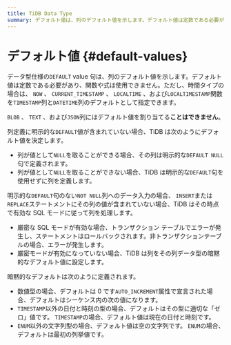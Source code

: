 ```yaml
---
title: TiDB Data Type
summary: デフォルト値は、列のデフォルト値を示します。デフォルト値は定数である必要があり、関数や式は使用できません。ただし、時間タイプの場合は、特定の関数を使用できます。一部の列にはデフォルト値を割り当てることはできません。列定義に明示的なデフォルト値が含まれていない場合、TiDBはデフォルト値を決定します。暗黙的なデフォルトは、各データ型に応じて定義されます。厳密なSQLモードが有効な場合、エラーが発生し、ステートメントはロールバックされます。厳密モードが有効になっていない場合、TiDBは列をその列データ型の暗黙的なデフォルト値に設定します。
---
```


# デフォルト値 {#default-values}

データ型仕様の`DEFAULT` value 句は、列のデフォルト値を示します。デフォルト値は定数である必要があり、関数や式は使用できません。ただし、時間タイプの場合は、 `NOW` 、 `CURRENT_TIMESTAMP` 、 `LOCALTIME` 、および`LOCALTIMESTAMP`関数を`TIMESTAMP`列と`DATETIME`列のデフォルトとして指定できます。

`BLOB` 、 `TEXT` 、および`JSON`列にはデフォルト値を割り当てる**ことはできません**。

列定義に明示的な`DEFAULT`値が含まれていない場合、TiDB は次のようにデフォルト値を決定します。

-   列が値として`NULL`を取ることができる場合、その列は明示的な`DEFAULT NULL`句で定義されます。
-   列が値として`NULL`を取ることができない場合、TiDB は明示的な`DEFAULT`句を使用せずに列を定義します。

明示的な`DEFAULT`句のない`NOT NULL`列へのデータ入力の場合、 `INSERT`または`REPLACE`ステートメントにその列の値が含まれていない場合、TiDB はその時点で有効な SQL モードに従って列を処理します。

-   厳密な SQL モードが有効な場合、トランザクション テーブルでエラーが発生し、ステートメントはロールバックされます。非トランザクションテーブルの場合、エラーが発生します。
-   厳密モードが有効になっていない場合、TiDB は列をその列データ型の暗黙的なデフォルト値に設定します。

暗黙的なデフォルトは次のように定義されます。

-   数値型の場合、デフォルトは 0 です`AUTO_INCREMENT`属性で宣言された場合、デフォルトはシーケンス内の次の値になります。
-   `TIMESTAMP`以外の日付と時刻の型の場合、デフォルトはその型に適切な「ゼロ」値です。 `TIMESTAMP`の場合、デフォルト値は現在の日付と時刻です。
-   `ENUM`以外の文字列型の場合、デフォルト値は空の文字列です。 `ENUM`の場合、デフォルトは最初の列挙値です。
